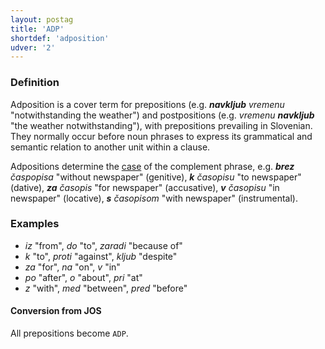```yaml
---
layout: postag
title: 'ADP'
shortdef: 'adposition'
udver: '2'
---
```

### Definition

Adposition is a cover term for prepositions (e.g. _<b>navkljub</b> vremenu_ "notwithstanding the weather") and postpositions (e.g. _vremenu <b>navkljub</b>_ "the weather notwithstanding"), with prepositions prevailing in Slovenian. They normally occur before noun phrases to express its grammatical and semantic relation to another unit within a clause. 

Adpositions determine the [case]() of the complement phrase, e.g. _<b>brez</b> časpopisa_ "without newspaper" (genitive), _<b>k</b> časopisu_ "to newspaper" (dative), _<b>za</b> časopis_ "for newspaper" (accusative), _<b>v</b> časopisu_ "in newspaper" (locative), _<b>s</b> časopisom_ "with newspaper" (instrumental). 

### Examples

- _iz_ "from", _do_ "to", _zaradi_ "because of"
- _k_ "to", _proti_ "against", _kljub_ "despite"
- _za_ "for", _na_ "on", _v_ "in"
- _po_ "after", _o_ "about", _pri_ "at"
- _z_ "with", _med_ "between", _pred_ "before"

#### Conversion from JOS

All prepositions become `ADP`.
<!-- Interlanguage links updated So kvě 14 19:01:43 CEST 2022 -->
